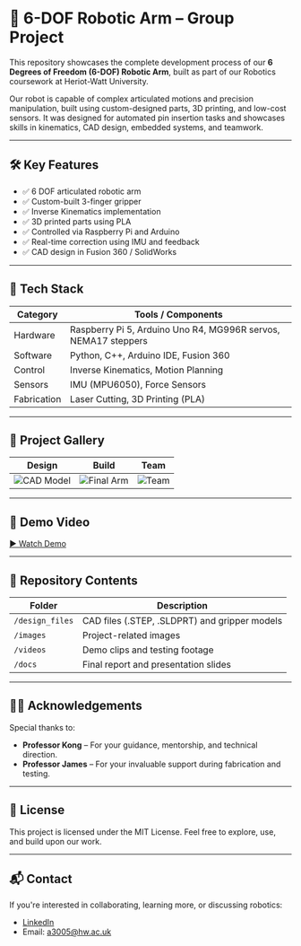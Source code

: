 # 🤖 6-DOF Robotic Arm – Group Project

This repository showcases the complete development process of our **6 Degrees of Freedom (6-DOF) Robotic Arm**, built as part of our Robotics coursework at Heriot-Watt University.

Our robot is capable of complex articulated motions and precision manipulation, built using custom-designed parts, 3D printing, and low-cost sensors. It was designed for automated pin insertion tasks and showcases skills in kinematics, CAD design, embedded systems, and teamwork.

---

## 🛠️ Key Features

- ✅ 6 DOF articulated robotic arm
- ✅ Custom-built 3-finger gripper
- ✅ Inverse Kinematics implementation
- ✅ 3D printed parts using PLA
- ✅ Controlled via Raspberry Pi and Arduino
- ✅ Real-time correction using IMU and feedback
- ✅ CAD design in Fusion 360 / SolidWorks

---

## 🧠 Tech Stack

| Category       | Tools / Components                      |
|----------------|------------------------------------------|
| Hardware       | Raspberry Pi 5, Arduino Uno R4, MG996R servos, NEMA17 steppers |
| Software       | Python, C++, Arduino IDE, Fusion 360     |
| Control        | Inverse Kinematics, Motion Planning      |
| Sensors        | IMU (MPU6050), Force Sensors             |
| Fabrication    | Laser Cutting, 3D Printing (PLA)         |

---

## 📸 Project Gallery

| Design | Build | Team |
|--------|-------|------|
| ![CAD Model](images/cad_model.png) | ![Final Arm](images/final_build.jpg) | ![Team](images/team_photo.jpg) |

---

## 🎥 Demo Video

[▶ Watch Demo](videos/demo.mp4)

---

## 📂 Repository Contents

| Folder        | Description                                      |
|---------------|--------------------------------------------------|
| `/design_files` | CAD files (.STEP, .SLDPRT) and gripper models  |
| `/images`     | Project-related images                           |
| `/videos`     | Demo clips and testing footage                   |
| `/docs`       | Final report and presentation slides             |

---

## 👨‍🏫 Acknowledgements

Special thanks to:

- **Professor Kong** – For your guidance, mentorship, and technical direction.
- **Professor James** – For your invaluable support during fabrication and testing.

---

## 📜 License

This project is licensed under the MIT License. Feel free to explore, use, and build upon our work.

---

## 📬 Contact

If you're interested in collaborating, learning more, or discussing robotics:
- [LinkedIn](www.linkedin.com/in/ajzal-ashraf-valiyakath)
- Email: a3005@hw.ac.uk


